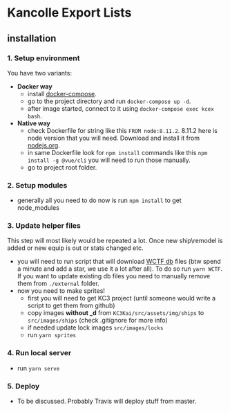 # Kancolle Export Lists

## installation

### 1. Setup environment  

You have two variants:  

- **Docker way**    
  - install [docker-compose](https://docs.docker.com/compose/).   
  - go to the project directory and run `docker-compose up -d`.
  - after image started, connect to it using `docker-compose exec kcex bash`.
- **Native way** 
  - check Dockerfile for string like this `FROM node:8.11.2`. 
    8.11.2 here is node version that you will need. Download and install it from [nodejs.org](https://nodejs.org/en/).
  - in same Dockerfile look for `npm install` commands like this `npm install -g @vue/cli`
    you will need to run those manually.
  - go to project root folder.
   
### 2. Setup modules  

- generally all you need to do now is run `npm install` to get node_modules

### 3. Update helper files  

This step will most likely would be repeated a lot. Once new ship\remodel is added or new equip is out or stats changed etc.   

- you will need to run script that will download [WCTF db](https://github.com/TeamFleet/WhoCallsTheFleet) files (btw spend a minute and add a star, we use it a lot after all).
  To do so run `yarn WCTF`. If you want to update existing db files you need to manually remove them from `./external` folder.
- now you need to make sprites! 
  - first you will need to get KC3 project (until someone would write a script to get them from github)
  - copy images **without _d** from `KC3Kai/src/assets/img/ships` to `src/images/ships` (check .gitignore for more info)
  - if needed update lock images `src/images/locks`
  - run `yarn sprites`
  
### 4. Run local server

  - run `yarn serve`
  
### 5. Deploy

 - To be discussed. Probably Travis will deploy stuff from master.